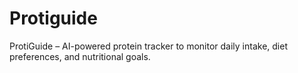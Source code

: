 # Protiguide
ProtiGuide – AI-powered protein tracker to monitor daily intake, diet preferences, and nutritional goals.
